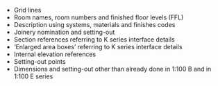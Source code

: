 - Grid lines
- Room names, room numbers and finished floor levels (FFL)
- Description using systems, materials and finishes codes
- Joinery nomination and setting-out
- Section references referring to K series interface details
- ‘Enlarged area boxes’ referring to K series interface details
- Internal elevation references
- Setting-out points
- Dimensions and setting-out other than already done in <span class="highlight-red">1:100</span> B and in <span class="highlight-red">1:100</span> E series